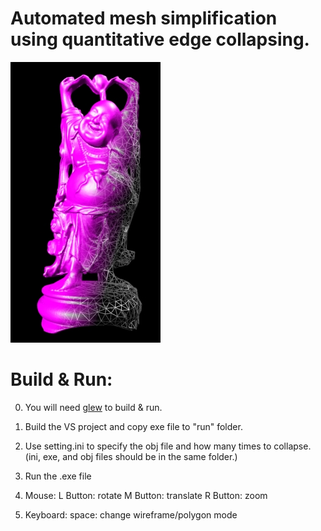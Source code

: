 # Automated mesh simplification using quantitative edge collapsing.

![Screenshot](meshsimplification.jpg)


# Build & Run:
0. You will need [glew](http://glew.sourceforge.net/) to build & run. 

1. Build the VS project and copy exe file to "run" folder.

2. Use setting.ini to specify the obj file and how many times to collapse.
   (ini, exe, and obj files should be in the same folder.)

3. Run the .exe file

4. Mouse:
	L Button: rotate
	M Button: translate
	R Button: zoom

5. Keyboard:
	space: change wireframe/polygon mode
